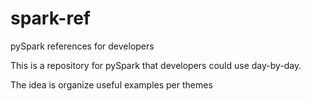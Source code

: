 # spark-ref
pySpark references for developers

This is a repository for pySpark that developers could use day-by-day.

The idea is organize useful examples per themes 